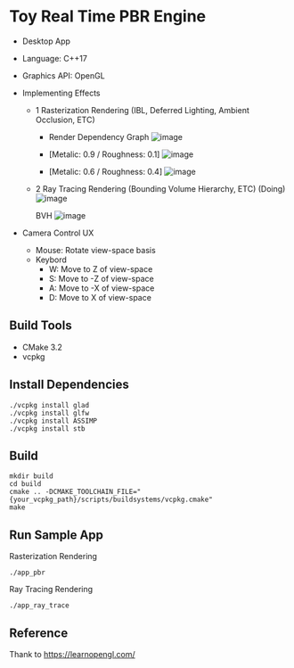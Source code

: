 # Toy Real Time PBR Engine
- Desktop App
- Language: C++17
- Graphics API: OpenGL

- Implementing Effects
  - 1 Rasterization Rendering (IBL, Deferred Lighting, Ambient Occlusion, ETC)
    - Render Dependency Graph
      ![image](https://github.com/Windowline/Toy-PBR-Engine/assets/17508384/ba922aba-9588-434f-92d3-136f4fefdfbf)

    - [Metalic: 0.9 / Roughness: 0.1]
      ![image](https://github.com/Windowline/ToyRenderer/assets/17508384/28df3a4e-9c4d-4cca-bb7d-85bf422d8151)

    - [Metalic: 0.6 / Roughness: 0.4]
      ![image](https://github.com/Windowline/ToyRenderer/assets/17508384/9166d4bf-ed49-4649-96b0-6dce5239d380)
      
  - 2 Ray Tracing Rendering (Bounding Volume Hierarchy, ETC) (Doing)
      ![image](https://github.com/user-attachments/assets/269ab8cb-f933-4c4b-9ace-7984c17ab1b3)

      BVH
      ![image](https://github.com/user-attachments/assets/45fe607a-e085-43a8-a6ff-0ad41e248564)

  
- Camera Control UX
  - Mouse: Rotate view-space basis 
  - Keybord
    - W: Move to Z of view-space
    - S: Move to -Z of view-space
    - A: Move to -X of view-space
    - D: Move to X of view-space


## Build Tools
- CMake 3.2
- vcpkg

## Install Dependencies
```
./vcpkg install glad
./vcpkg install glfw
./vcpkg install ASSIMP
./vcpkg install stb
```

## Build
```
mkdir build
cd build
cmake .. -DCMAKE_TOOLCHAIN_FILE="{your_vcpkg_path}/scripts/buildsystems/vcpkg.cmake"
make
```

## Run Sample App
Rasterization Rendering
```
./app_pbr
```

Ray Tracing Rendering
```
./app_ray_trace
```

## Reference
Thank to https://learnopengl.com/


  
